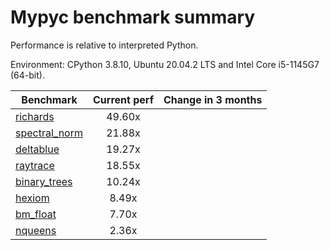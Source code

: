 # Mypyc benchmark summary

Performance is relative to interpreted Python.

Environment: CPython 3.8.10, Ubuntu 20.04.2 LTS and Intel Core i5-1145G7 (64-bit).

| Benchmark | Current perf | Change in 3 months |
| --- | :---: | :---: |
| [richards](benchmarks/richards.md) | 49.60x |  |
| [spectral_norm](benchmarks/spectral_norm.md) | 21.88x |  |
| [deltablue](benchmarks/deltablue.md) | 19.27x |  |
| [raytrace](benchmarks/raytrace.md) | 18.55x |  |
| [binary_trees](benchmarks/binary_trees.md) | 10.24x |  |
| [hexiom](benchmarks/hexiom.md) | 8.49x |  |
| [bm_float](benchmarks/bm_float.md) | 7.70x |  |
| [nqueens](benchmarks/nqueens.md) | 2.36x |  |
